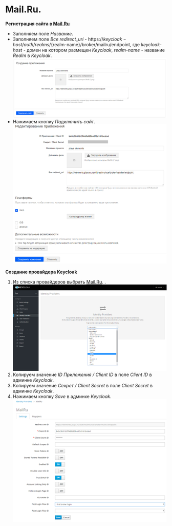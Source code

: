 # Mail.Ru.

**Регистрация сайта в [Mail.Ru](https://oauth.mail.ru/app)**
+ Заполняем поле *Название*.
+ Заполняем поле *Все redirect_uri* - https://${keycloak-host}/auth/realms/${realm-name}/broker/mailru/endpoint, где
 _keycloak-host_ - домен на котором размещен _Keycloak_,
 _realm-name_ - название _Realm_ в _Keycloak_.
![Доверенный redirect URI](screenshots/mailru_provider_1.png)
+ Нажимаем кнопку *Подключить сайт*.
![Приложение в MailRu](screenshots/mailru_provider_2.png)

**Создание провайдера Keycloak**
1. Из списка провайдеров выбрать [Mail.Ru](https://mail.ru). .
![Выбор провайдера](screenshots/mailru_provider_3.png)
2. Копируем значение *ID Приложения / Client ID* в поле *Client ID* в админке *Keycloak*.
3. Копируем значение *Секрет / Client Secret* в поле *Client Secret* в админке *Keycloak*.
4. Нажимаем кнопку *Save* в админке *Keycloak*.
![Создание провайдера Keycloak](screenshots/mailru_provider_4.png)
